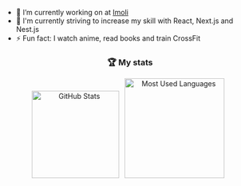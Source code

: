 - 🔭 I’m currently working on at [Imoli](https://www.linkedin.com/company/imoli)
- 🌱 I'm currently striving to increase my skill with React, Next.js and Nest.js
- ⚡ Fun fact: I watch anime, read books and train CrossFit

<div align="center">

### :trophy: My stats

</div>
<p align="center">
    <img height=175 alt="GitHub Stats" src="https://github-readme-stats-nine-wheat-51.vercel.app/api?username=michal-worwag&show_icons=true&count_private=true&hide=stars,issues&theme=dark" />&nbsp;&nbsp;
    <img height=200 alt="Most Used Languages" src="https://github-readme-stats-nine-wheat-51.vercel.app/api/top-langs/?username=michal-worwag&layout=compact&theme=dark&hide=mdx,md" />&nbsp;&nbsp;
</p>
